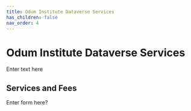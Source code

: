 ```yaml
---
title: Odum Institute Dataverse Services
has_children: false
nav_order: 4
---
```

<script src="https://unpkg.com/vanilla-back-to-top@7.2.1/dist/vanilla-back-to-top.min.js"></script>
<script>addBackToTop({
  diameter: 56,
  backgroundColor: 'rgb(75, 156, 211)',
  textColor: '#fff'
})</script>

# Odum Institute Dataverse Services

Enter text here

## Services and Fees

Enter form here?
